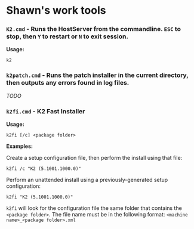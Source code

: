 Shawn's work tools
==================

### `K2.cmd` - Runs the HostServer from the commandline. `ESC` to stop, then `Y` to restart or `N` to exit session.

**Usage:**

```
k2
```

### `k2patch.cmd` - Runs the patch installer in the current directory, then outputs any errors found in log files.

_TODO_

### `k2fi.cmd` - K2 Fast Installer

**Usage:**

```
k2fi [/c] <package folder>
```

**Examples:**

Create a setup configuration file, then perform the install using that file:

```
k2fi /c "K2 (5.1001.1000.0)"
```

Perform an unattended install using a previously-generated setup configuration:

```
k2fi "K2 (5.1001.1000.0)"
```

`k2fi` will look for the configuration file the same folder that contains the `<package folder>`. The file name
must be in the following format: `<machine name>_<package folder>.xml`
